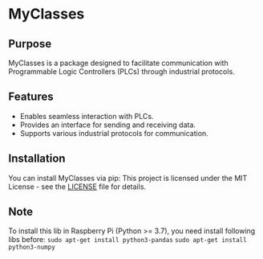 # MyClasses

## Purpose

MyClasses is a package designed to facilitate communication with Programmable Logic Controllers (PLCs) through industrial protocols.

## Features

- Enables seamless interaction with PLCs.
- Provides an interface for sending and receiving data.
- Supports various industrial protocols for communication.

## Installation

You can install MyClasses via pip:
This project is licensed under the MIT License - see the [LICENSE](LICENSE.txt) file for details.

## Note

To install this lib in Raspberry Pi (Python >= 3.7), you need install following libs before:
```sudo apt-get install python3-pandas```
```sudo apt-get install python3-numpy```
